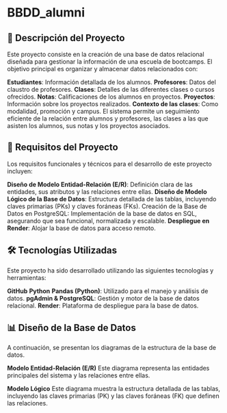 # **BBDD_alumni**
## 📝 **Descripción del Proyecto**
Este proyecto consiste en la creación de una base de datos relacional diseñada para gestionar la información de una escuela de bootcamps. El objetivo principal es organizar y almacenar datos relacionados con:

**Estudiantes**: Información detallada de los alumnos.
**Profesores**: Datos del claustro de profesores.
**Clases**: Detalles de las diferentes clases o cursos ofrecidos.
**Notas**: Calificaciones de los alumnos en proyectos.
**Proyectos**: Información sobre los proyectos realizados.
**Contexto de las clases**: Como modalidad, promoción y campus.
El sistema permite un seguimiento eficiente de la relación entre alumnos y profesores, las clases a las que asisten los alumnos, sus notas y los proyectos asociados.

## 🎯 **Requisitos del Proyecto**
Los requisitos funcionales y técnicos para el desarrollo de este proyecto incluyen:

**Diseño de Modelo Entidad-Relación (E/R)**: Definición clara de las entidades, sus atributos y las relaciones entre ellas.
**Diseño de Modelo Lógico de la Base de Datos**: Estructura detallada de las tablas, incluyendo claves primarias (PKs) y claves foráneas (FKs).
Creación de la Base de Datos en PostgreSQL: Implementación de la base de datos en SQL, asegurando que sea funcional, normalizada y escalable.
**Despliegue en Render**: Alojar la base de datos para acceso remoto.

## 🛠️ **Tecnologías Utilizadas**
Este proyecto ha sido desarrollado utilizando las siguientes tecnologías y herramientas:

**GitHub**
**Python**
**Pandas (Python)**: Utilizado para el manejo y análisis de datos.
**pgAdmin & PostgreSQL**: Gestión y motor de la base de datos relacional.
**Render**: Plataforma de despliegue para la base de datos.

## 📊 **Diseño de la Base de Datos**
A continuación, se presentan los diagramas de la estructura de la base de datos.

**Modelo Entidad-Relación (E/R)**
Este diagrama representa las entidades principales del sistema y las relaciones entre ellas.

**Modelo Lógico**
Este diagrama muestra la estructura detallada de las tablas, incluyendo las claves primarias (PK) y las claves foráneas (FK) que definen las relaciones.
